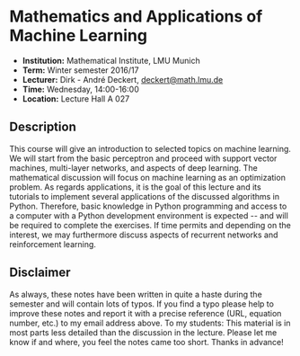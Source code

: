# Mathematics and Applications of Machine Learning

* **Institution:** Mathematical Institute, LMU Munich
* **Term:** Winter semester 2016/17
* **Lecturer:** Dirk - André Deckert, deckert@math.lmu.de
* **Time:** Wednesday, 14:00-16:00
* **Location:** Lecture Hall A 027

## Description

This course will give an introduction to selected topics on machine learning.
We will start from the basic perceptron and proceed with support vector
machines, multi-layer networks, and aspects of deep learning. The mathematical
discussion will focus on machine learning as an optimization problem. As
regards applications, it is the goal of this lecture and its tutorials to
implement several applications of the discussed algorithms in Python.
Therefore, basic knowledge in Python programming and access to a computer with
a Python development environment is expected -- and will be required to
complete the exercises. If time permits and depending on the interest, we may
furthermore discuss aspects of recurrent networks and reinforcement learning.

## Disclaimer

As always, these notes have been written in quite a haste during the semester
and will contain lots of typos. If you find a typo please help to improve these
notes and report it with a precise reference (URL, equation number, etc.) to my
email address above. To my students: This material is in most parts less
detailed than the discussion in the lecture. Please let me know if and where,
you feel the notes came too short. Thanks in advance!
